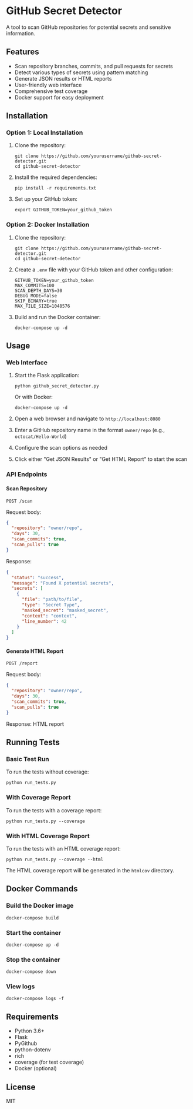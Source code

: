 # GitHub Secret Detector

A tool to scan GitHub repositories for potential secrets and sensitive information.

## Features

- Scan repository branches, commits, and pull requests for secrets
- Detect various types of secrets using pattern matching
- Generate JSON results or HTML reports
- User-friendly web interface
- Comprehensive test coverage
- Docker support for easy deployment

## Installation

### Option 1: Local Installation

1. Clone the repository:
   ```
   git clone https://github.com/yourusername/github-secret-detector.git
   cd github-secret-detector
   ```

2. Install the required dependencies:
   ```
   pip install -r requirements.txt
   ```

3. Set up your GitHub token:
   ```
   export GITHUB_TOKEN=your_github_token
   ```

### Option 2: Docker Installation

1. Clone the repository:
   ```
   git clone https://github.com/yourusername/github-secret-detector.git
   cd github-secret-detector
   ```

2. Create a `.env` file with your GitHub token and other configuration:
   ```
   GITHUB_TOKEN=your_github_token
   MAX_COMMITS=100
   SCAN_DEPTH_DAYS=30
   DEBUG_MODE=false
   SKIP_BINARY=true
   MAX_FILE_SIZE=1048576
   ```

3. Build and run the Docker container:
   ```
   docker-compose up -d
   ```

## Usage

### Web Interface

1. Start the Flask application:
   ```
   python github_secret_detector.py
   ```
   
   Or with Docker:
   ```
   docker-compose up -d
   ```

2. Open a web browser and navigate to `http://localhost:8080`

3. Enter a GitHub repository name in the format `owner/repo` (e.g., `octocat/Hello-World`)

4. Configure the scan options as needed

5. Click either "Get JSON Results" or "Get HTML Report" to start the scan

### API Endpoints

#### Scan Repository

```
POST /scan
```

Request body:
```json
{
  "repository": "owner/repo",
  "days": 30,
  "scan_commits": true,
  "scan_pulls": true
}
```

Response:
```json
{
  "status": "success",
  "message": "Found X potential secrets",
  "secrets": [
    {
      "file": "path/to/file",
      "type": "Secret Type",
      "masked_secret": "masked_secret",
      "context": "context",
      "line_number": 42
    }
  ]
}
```

#### Generate HTML Report

```
POST /report
```

Request body:
```json
{
  "repository": "owner/repo",
  "days": 30,
  "scan_commits": true,
  "scan_pulls": true
}
```

Response: HTML report

## Running Tests

### Basic Test Run

To run the tests without coverage:

```
python run_tests.py
```

### With Coverage Report

To run the tests with a coverage report:

```
python run_tests.py --coverage
```

### With HTML Coverage Report

To run the tests with an HTML coverage report:

```
python run_tests.py --coverage --html
```

The HTML coverage report will be generated in the `htmlcov` directory.

## Docker Commands

### Build the Docker image

```
docker-compose build
```

### Start the container

```
docker-compose up -d
```

### Stop the container

```
docker-compose down
```

### View logs

```
docker-compose logs -f
```

## Requirements

- Python 3.6+
- Flask
- PyGithub
- python-dotenv
- rich
- coverage (for test coverage)
- Docker (optional)

## License

MIT 